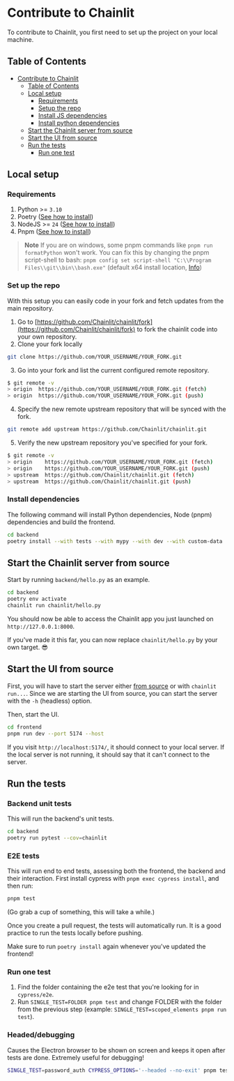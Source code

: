 # Contribute to Chainlit

To contribute to Chainlit, you first need to set up the project on your local machine.

## Table of Contents

<!--
Generated using https://ecotrust-canada.github.io/markdown-toc/.
I've copy/pasted the whole document there, and then formatted it with prettier.
-->

- [Contribute to Chainlit](#contribute-to-chainlit)
  - [Table of Contents](#table-of-contents)
  - [Local setup](#local-setup)
    - [Requirements](#requirements)
    - [Setup the repo](#setup-the-repo)
    - [Install JS dependencies](#install-js-dependencies)
    - [Install python dependencies](#install-python-dependencies)
  - [Start the Chainlit server from source](#start-the-chainlit-server-from-source)
  - [Start the UI from source](#start-the-ui-from-source)
  - [Run the tests](#run-the-tests)
    - [Run one test](#run-one-test)

## Local setup

### Requirements

1. Python >= `3.10`
2. Poetry ([See how to install](https://python-poetry.org/docs/#installation))
3. NodeJS >= `24` ([See how to install](https://nodejs.org/en/download))
4. Pnpm ([See how to install](https://pnpm.io/installation))

> **Note**
> If you are on windows, some pnpm commands like `pnpm run formatPython` won't work. You can fix this by changing the pnpm script-shell to bash: `pnpm config set script-shell "C:\\Program Files\\git\\bin\\bash.exe"` (default x64 install location, [Info](https://pnpm.io/cli/run#script-shell))

### Set up the repo

With this setup you can easily code in your fork and fetch updates from the main repository.

1. Go to [https://github.com/Chainlit/chainlit/fork](https://github.com/Chainlit/chainlit/fork) to fork the chainlit code into your own repository.
2. Clone your fork locally

```sh
git clone https://github.com/YOUR_USERNAME/YOUR_FORK.git
```

3. Go into your fork and list the current configured remote repository.

```sh
$ git remote -v
> origin  https://github.com/YOUR_USERNAME/YOUR_FORK.git (fetch)
> origin  https://github.com/YOUR_USERNAME/YOUR_FORK.git (push)
```

4. Specify the new remote upstream repository that will be synced with the fork.

```sh
git remote add upstream https://github.com/Chainlit/chainlit.git
```

5. Verify the new upstream repository you've specified for your fork.

```sh
$ git remote -v
> origin    https://github.com/YOUR_USERNAME/YOUR_FORK.git (fetch)
> origin    https://github.com/YOUR_USERNAME/YOUR_FORK.git (push)
> upstream  https://github.com/Chainlit/chainlit.git (fetch)
> upstream  https://github.com/Chainlit/chainlit.git (push)
```

### Install dependencies

The following command will install Python dependencies, Node (pnpm) dependencies and build the frontend.

```sh
cd backend
poetry install --with tests --with mypy --with dev --with custom-data
```

## Start the Chainlit server from source

Start by running `backend/hello.py` as an example.

```sh
cd backend
poetry env activate
chainlit run chainlit/hello.py
```

You should now be able to access the Chainlit app you just launched on `http://127.0.0.1:8000`.

If you've made it this far, you can now replace `chainlit/hello.py` by your own target. 😎

## Start the UI from source

First, you will have to start the server either [from source](#start-the-chainlit-server-from-source) or with `chainlit run...`. Since we are starting the UI from source, you can start the server with the `-h` (headless) option.

Then, start the UI.

```sh
cd frontend
pnpm run dev --port 5174 --host
```

If you visit `http://localhost:5174/`, it should connect to your local server. If the local server is not running, it should say that it can't connect to the server.

## Run the tests

### Backend unit tests

This will run the backend's unit tests.

```sh
cd backend
poetry run pytest --cov=chainlit
```

### E2E tests

This will run end to end tests, assessing both the frontend, the backend and their interaction. First install cypress with `pnpm exec cypress install`, and then run:

```sh
pnpm test
```

(Go grab a cup of something, this will take a while.)

Once you create a pull request, the tests will automatically run. It is a good practice to run the tests locally before pushing.

Make sure to run `poetry install` again whenever you've updated the frontend!

### Run one test

1. Find the folder containing the e2e test that you're looking for in `cypress/e2e`.
2. Run `SINGLE_TEST=FOLDER pnpm test` and change FOLDER with the folder from the previous step (example: `SINGLE_TEST=scoped_elements pnpm run test`).

### Headed/debugging

Causes the Electron browser to be shown on screen and keeps it open after tests are done.
Extremely useful for debugging!

```sh
SINGLE_TEST=password_auth CYPRESS_OPTIONS='--headed --no-exit' pnpm test
```